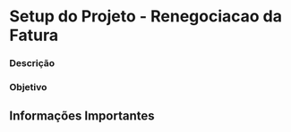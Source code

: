 # Setup do Projeto - Renegociacao da Fatura


### Descrição



### Objetivo



## Informações Importantes